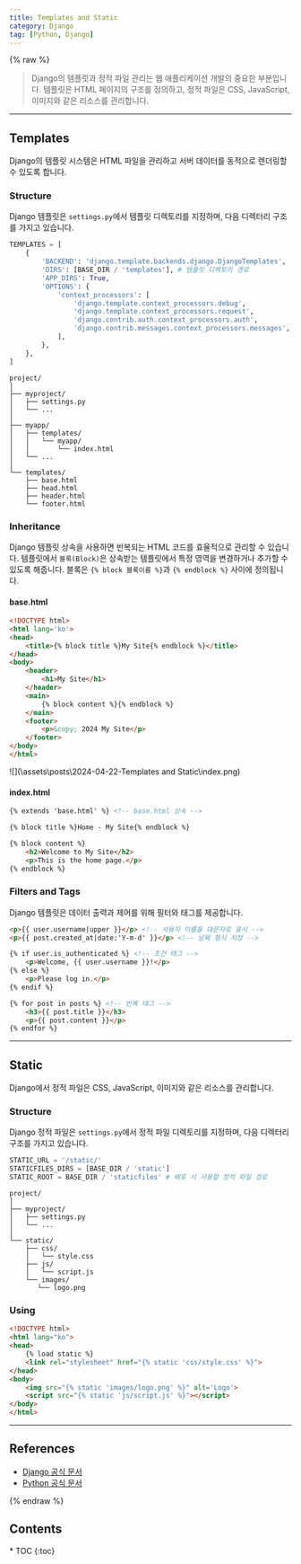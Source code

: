 ```yaml
---
title: Templates and Static
category: Django
tag: [Python, Django]
---
```


{% raw %}

> Django의 템플릿과 정적 파일 관리는 웹 애플리케이션 개발의 중요한 부분입니다. 템플릿은 HTML 페이지의 구조를 정의하고, 정적 파일은 CSS, JavaScript, 이미지와 같은 리소스를 관리합니다.

---

## Templates
Django의 템플릿 시스템은 HTML 파일을 관리하고 서버 데이터를 동적으로 렌더링할 수 있도록 합니다.

### Structure
Django 템플릿은 `settings.py`에서 템플릿 디렉토리를 지정하며, 다음 디렉터리 구조를 가지고 있습니다.

```python
TEMPLATES = [
    {
        'BACKEND': 'django.template.backends.django.DjangoTemplates',
        'DIRS': [BASE_DIR / 'templates'], # 템플릿 디렉토리 경로
        'APP_DIRS': True,
        'OPTIONS': {
            'context_processors': [
                'django.template.context_processors.debug',
                'django.template.context_processors.request',
                'django.contrib.auth.context_processors.auth',
                'django.contrib.messages.context_processors.messages',
            ],
        },
    },
]
```

```plaintext
project/
│
├── myproject/
│   ├── settings.py
│   └── ...
│
├── myapp/
│   ├── templates/
│   │   └── myapp/
│   │       └── index.html
│   └── ...
│
└── templates/
    ├── base.html
    ├── head.html
    ├── header.html
    └── footer.html
```

### Inheritance
Django 템플릿 상속을 사용하면 반복되는 HTML 코드를 효율적으로 관리할 수 있습니다. 템플릿에서 `블록(Block)`은 상속받는 템플릿에서 특정 영역을 변경하거나 추가할 수 있도록 해줍니다. 블록은 `{% block 블록이름 %}`과 `{% endblock %}` 사이에 정의됩니다.

#### base.html
```html
<!DOCTYPE html>
<html lang='ko'>
<head>
    <title>{% block title %}My Site{% endblock %}</title>
</head>
<body>
    <header>
        <h1>My Site</h1>
    </header>
    <main>
        {% block content %}{% endblock %}
    </main>
    <footer>
        <p>&copy; 2024 My Site</p>
    </footer>
</body>
</html>
```

![](\assets\posts\2024-04-22-Templates and Static\index.png)
#### index.html
```html
{% extends 'base.html' %} <!-- base.html 상속 -->

{% block title %}Home - My Site{% endblock %}

{% block content %}
    <h2>Welcome to My Site</h2>
    <p>This is the home page.</p>
{% endblock %}
```

### Filters and Tags
Django 템플릿은 데이터 출력과 제어를 위해 필터와 태그를 제공합니다.

```html
<p>{{ user.username|upper }}</p> <!-- 사용자 이름을 대문자로 표시 -->
<p>{{ post.created_at|date:'Y-m-d' }}</p> <!-- 날짜 형식 지정 -->

{% if user.is_authenticated %} <!-- 조건 태그 -->
    <p>Welcome, {{ user.username }}!</p>
{% else %}
    <p>Please log in.</p>
{% endif %}

{% for post in posts %} <!-- 반복 태그 -->
    <h3>{{ post.title }}</h3>
    <p>{{ post.content }}</p>
{% endfor %}
```

---

## Static
Django에서 정적 파일은 CSS, JavaScript, 이미지와 같은 리소스를 관리합니다. 

### Structure
Django 정적 파일은 `settings.py`에서 정적 파일 디렉토리를 지정하며, 다음 디렉터리 구조를 가지고 있습니다.

```python
STATIC_URL = '/static/'
STATICFILES_DIRS = [BASE_DIR / 'static']
STATIC_ROOT = BASE_DIR / 'staticfiles' # 배포 시 사용할 정적 파일 경로
```

```plaintext
project/
│
├── myproject/
│   ├── settings.py
│   └── ...
│
└── static/
    ├── css/
    │   └── style.css
    ├── js/
    │   └── script.js
    └── images/
       └── logo.png
```

### Using
```html
<!DOCTYPE html>
<html lang="ko">
<head>
    {% load static %}
    <link rel="stylesheet" href="{% static 'css/style.css' %}">
</head>
<body>
    <img src="{% static 'images/logo.png' %}" alt='Logo'>
    <script src="{% static 'js/script.js' %}"></script>
</body>
</html>
```

---

## References
- [Django 공식 문서](https://www.djangoproject.com/)
- [Python 공식 문서](https://docs.python.org/3/)

{% endraw %}

<nav class='post-toc' markdown='1'>
  <h2>Contents</h2>
* TOC
{:toc}
</nav>
